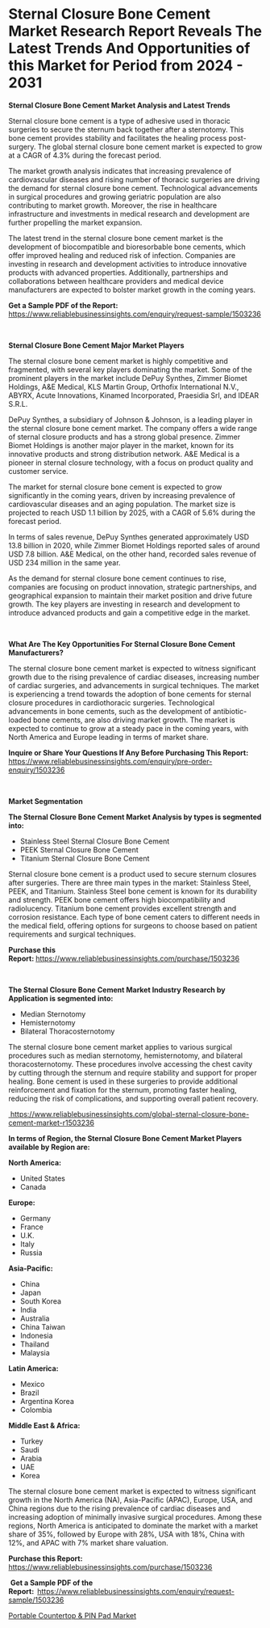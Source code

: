 <p><h1>Sternal Closure Bone Cement Market Research Report Reveals The Latest Trends And Opportunities of this Market for Period from 2024 - 2031</h1></p><p><strong>Sternal Closure Bone Cement Market Analysis and Latest Trends</strong></p>
<p><p>Sternal closure bone cement is a type of adhesive used in thoracic surgeries to secure the sternum back together after a sternotomy. This bone cement provides stability and facilitates the healing process post-surgery. The global sternal closure bone cement market is expected to grow at a CAGR of 4.3% during the forecast period.</p><p>The market growth analysis indicates that increasing prevalence of cardiovascular diseases and rising number of thoracic surgeries are driving the demand for sternal closure bone cement. Technological advancements in surgical procedures and growing geriatric population are also contributing to market growth. Moreover, the rise in healthcare infrastructure and investments in medical research and development are further propelling the market expansion.</p><p>The latest trend in the sternal closure bone cement market is the development of biocompatible and bioresorbable bone cements, which offer improved healing and reduced risk of infection. Companies are investing in research and development activities to introduce innovative products with advanced properties. Additionally, partnerships and collaborations between healthcare providers and medical device manufacturers are expected to bolster market growth in the coming years.</p></p>
<p><strong>Get a Sample PDF of the Report:&nbsp;</strong> <a href="https://www.reliablebusinessinsights.com/enquiry/request-sample/1503236">https://www.reliablebusinessinsights.com/enquiry/request-sample/1503236</a></p>
<p>&nbsp;</p>
<p><strong>Sternal Closure Bone Cement Major Market Players</strong></p>
<p><p>The sternal closure bone cement market is highly competitive and fragmented, with several key players dominating the market. Some of the prominent players in the market include DePuy Synthes, Zimmer Biomet Holdings, A&E Medical, KLS Martin Group, Orthofix International N.V., ABYRX, Acute Innovations, Kinamed Incorporated, Praesidia Srl, and IDEAR S.R.L.</p><p>DePuy Synthes, a subsidiary of Johnson & Johnson, is a leading player in the sternal closure bone cement market. The company offers a wide range of sternal closure products and has a strong global presence. Zimmer Biomet Holdings is another major player in the market, known for its innovative products and strong distribution network. A&E Medical is a pioneer in sternal closure technology, with a focus on product quality and customer service.</p><p>The market for sternal closure bone cement is expected to grow significantly in the coming years, driven by increasing prevalence of cardiovascular diseases and an aging population. The market size is projected to reach USD 1.1 billion by 2025, with a CAGR of 5.6% during the forecast period.</p><p>In terms of sales revenue, DePuy Synthes generated approximately USD 13.8 billion in 2020, while Zimmer Biomet Holdings reported sales of around USD 7.8 billion. A&E Medical, on the other hand, recorded sales revenue of USD 234 million in the same year.</p><p>As the demand for sternal closure bone cement continues to rise, companies are focusing on product innovation, strategic partnerships, and geographical expansion to maintain their market position and drive future growth. The key players are investing in research and development to introduce advanced products and gain a competitive edge in the market.</p></p>
<p>&nbsp;</p>
<p><strong>What Are The Key Opportunities For Sternal Closure Bone Cement Manufacturers?</strong></p>
<p><p>The sternal closure bone cement market is expected to witness significant growth due to the rising prevalence of cardiac diseases, increasing number of cardiac surgeries, and advancements in surgical techniques. The market is experiencing a trend towards the adoption of bone cements for sternal closure procedures in cardiothoracic surgeries. Technological advancements in bone cements, such as the development of antibiotic-loaded bone cements, are also driving market growth. The market is expected to continue to grow at a steady pace in the coming years, with North America and Europe leading in terms of market share.</p></p>
<p><strong>Inquire or Share Your Questions If Any Before Purchasing This Report:</strong> <a href="https://www.reliablebusinessinsights.com/enquiry/pre-order-enquiry/1503236">https://www.reliablebusinessinsights.com/enquiry/pre-order-enquiry/1503236</a></p>
<p>&nbsp;</p>
<p><strong>Market Segmentation</strong></p>
<p><strong>The Sternal Closure Bone Cement Market Analysis by types is segmented into:</strong></p>
<p><ul><li>Stainless Steel Sternal Closure Bone Cement</li><li>PEEK Sternal Closure Bone Cement</li><li>Titanium Sternal Closure Bone Cement</li></ul></p>
<p><p>Sternal closure bone cement is a product used to secure sternum closures after surgeries. There are three main types in the market: Stainless Steel, PEEK, and Titanium. Stainless Steel bone cement is known for its durability and strength. PEEK bone cement offers high biocompatibility and radiolucency. Titanium bone cement provides excellent strength and corrosion resistance. Each type of bone cement caters to different needs in the medical field, offering options for surgeons to choose based on patient requirements and surgical techniques.</p></p>
<p><strong>Purchase this Report:&nbsp;</strong><a href="https://www.reliablebusinessinsights.com/purchase/1503236">https://www.reliablebusinessinsights.com/purchase/1503236</a></p>
<p>&nbsp;</p>
<p><strong>The Sternal Closure Bone Cement Market Industry Research by Application is segmented into:</strong></p>
<p><ul><li>Median Sternotomy</li><li>Hemisternotomy</li><li>Bilateral Thoracosternotomy</li></ul></p>
<p><p>The sternal closure bone cement market applies to various surgical procedures such as median sternotomy, hemisternotomy, and bilateral thoracosternotomy. These procedures involve accessing the chest cavity by cutting through the sternum and require stability and support for proper healing. Bone cement is used in these surgeries to provide additional reinforcement and fixation for the sternum, promoting faster healing, reducing the risk of complications, and supporting overall patient recovery.</p></p>
<p><a href="https://www.reliablebusinessinsights.com/global-sternal-closure-bone-cement-market-r1503236">&nbsp;https://www.reliablebusinessinsights.com/global-sternal-closure-bone-cement-market-r1503236</a></p>
<p><strong>In terms of Region, the Sternal Closure Bone Cement Market Players available by Region are:</strong></p>
<p>
    <p> <strong> North America: </strong>
        <ul>
            <li>United States</li>
            <li>Canada</li>
        </ul>
        </p> 
    <p> <strong> Europe: </strong>
        <ul>
            <li>Germany</li>
            <li>France</li>
            <li>U.K.</li>
            <li>Italy</li>
            <li>Russia</li>
        </ul>
        </p> 
    <p> <strong> Asia-Pacific: </strong>
        <ul>
            <li>China</li>
            <li>Japan</li>
            <li>South Korea</li>
            <li>India</li>
            <li>Australia</li>
            <li>China Taiwan</li>
            <li>Indonesia</li>
            <li>Thailand</li>
            <li>Malaysia</li>
        </ul>
        </p> 
    <p> <strong> Latin America: </strong>
        <ul>
            <li>Mexico</li>
            <li>Brazil</li>
            <li>Argentina Korea</li>
            <li>Colombia</li>
        </ul>
        </p> 
    <p> <strong> Middle East & Africa: </strong>
        <ul>
            <li>Turkey</li>
            <li>Saudi</li>
            <li>Arabia</li>
            <li>UAE</li>
            <li>Korea</li>
        </ul>
    </p>
    </p>
<p><p>The sternal closure bone cement market is expected to witness significant growth in the North America (NA), Asia-Pacific (APAC), Europe, USA, and China regions due to the rising prevalence of cardiac diseases and increasing adoption of minimally invasive surgical procedures. Among these regions, North America is anticipated to dominate the market with a market share of 35%, followed by Europe with 28%, USA with 18%, China with 12%, and APAC with 7% market share valuation.</p></p>
<p><strong>Purchase this Report: </strong><a href="https://www.reliablebusinessinsights.com/purchase/1503236">https://www.reliablebusinessinsights.com/purchase/1503236</a></p>
<p>&nbsp;<strong>Get a Sample PDF of the Report:&nbsp;&nbsp;</strong><a href="https://www.reliablebusinessinsights.com/enquiry/request-sample/1503236">https://www.reliablebusinessinsights.com/enquiry/request-sample/1503236</a></p>
<p><strong></strong></p>
<p><p><a href="https://github.com/joannagoyvaerts/Market-Research-Report-List-3/blob/main/portable-countertop-pin-pad-market.md">Portable Countertop & PIN Pad Market</a></p></p>